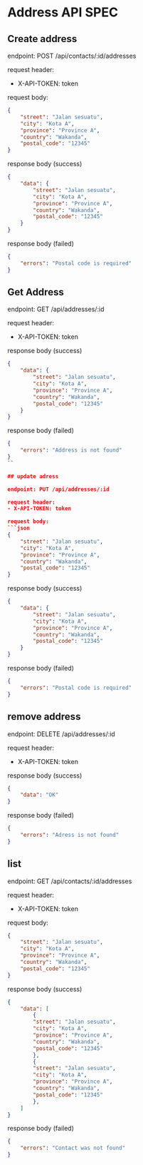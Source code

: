 # Address API SPEC

## Create address

endpoint: POST /api/contacts/:id/addresses

request header:
- X-API-TOKEN: token

request body:
```json
{
    "street": "Jalan sesuatu",
    "city": "Kota A",
    "province": "Province A",
    "country": "Wakanda",
    "postal_code": "12345"
}   
```

response body (success)
```json
{
    "data": {
        "street": "Jalan sesuatu",
        "city": "Kota A",
        "province": "Province A",
        "country": "Wakanda",
        "postal_code": "12345"
    }
}   
```

response body (failed)

```json
{
    "errors": "Postal code is required"
}   
```

## Get Address

endpoint: GET /api/addresses/:id

request header:
- X-API-TOKEN: token

response body (success)
```json
{
    "data": {
        "street": "Jalan sesuatu",
        "city": "Kota A",
        "province": "Province A",
        "country": "Wakanda",
        "postal_code": "12345"
    }
}   
```

response body (failed)

```json
{
    "errors": "Address is not found"
}   
``

## update adress

endpoint: PUT /api/addresses/:id

request header:
- X-API-TOKEN: token

request body:
```json
{
    "street": "Jalan sesuatu",
    "city": "Kota A",
    "province": "Province A",
    "country": "Wakanda",
    "postal_code": "12345"
}   
```

response body (success)
```json
{
    "data": {
        "street": "Jalan sesuatu",
        "city": "Kota A",
        "province": "Province A",
        "country": "Wakanda",
        "postal_code": "12345"
    }
}   
```

response body (failed)

```json
{
    "errors": "Postal code is required"
}   
```

## remove address

endpoint: DELETE /api/addresses/:id

request header:
- X-API-TOKEN: token

response body (success)
```json
{
    "data": "OK"
}   
```

response body (failed)

```json
{
    "errors": "Adress is not found"
}   
```

## list

endpoint: GET /api/contacts/:id/addresses

request header:
- X-API-TOKEN: token

request body:
```json
{
    "street": "Jalan sesuatu",
    "city": "Kota A",
    "province": "Province A",
    "country": "Wakanda",
    "postal_code": "12345"
}   
```

response body (success)
```json
{
    "data": [
        {
        "street": "Jalan sesuatu",
        "city": "Kota A",
        "province": "Province A",
        "country": "Wakanda",
        "postal_code": "12345"
        },
        {
        "street": "Jalan sesuatu",
        "city": "Kota A",
        "province": "Province A",
        "country": "Wakanda",
        "postal_code": "12345"
        },
    ]
}   
```

response body (failed)

```json
{
    "errors": "Contact was not found"
}   
```
